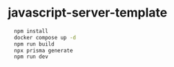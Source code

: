 # javascript-server-template

```bash
  npm install
  docker compose up -d
  npm run build
  npx prisma generate
  npm run dev
```